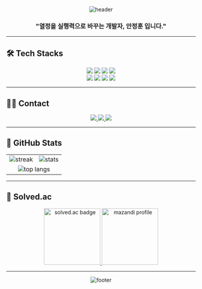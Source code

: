 <div align="center">

<!-- header: 높이 축소 & 색상 통일 -->
<img src="https://capsule-render.vercel.app/api?type=waving&height=90&section=header&fontColor=FFFFFF&theme=cobalt" alt="header"/>

<h3>"열정을 실행력으로 바꾸는 개발자, <b>안정훈</b> 입니다."</h3>

</div>

---

## 🛠️ Tech Stacks
<div align="center">

<!-- 배지 크기와 여백 통일: for-the-badge 유지, 행·열 정리 -->
<img src="https://img.shields.io/badge/HTML5-E34F26?style=for-the-badge&logo=HTML5&logoColor=white" />
<img src="https://img.shields.io/badge/CSS3-1572B6?style=for-the-badge&logo=CSS3&logoColor=white" />
<img src="https://img.shields.io/badge/Javascript-F7DF1E?style=for-the-badge&logo=Javascript&logoColor=black" />
<img src="https://img.shields.io/badge/Java-007396?style=for-the-badge&logo=openjdk&logoColor=white" />
<br/>
<img src="https://img.shields.io/badge/SpringBoot-6DB33F?style=for-the-badge&logo=SpringBoot&logoColor=white" />
<img src="https://img.shields.io/badge/React-61DAFB?style=for-the-badge&logo=React&logoColor=0A0A0A" />
<img src="https://img.shields.io/badge/MySQL-4479A1?style=for-the-badge&logo=MySQL&logoColor=white" />
<img src="https://img.shields.io/badge/IntelliJ%20IDEA-000000?style=for-the-badge&logo=intellijidea&logoColor=white" />

</div>

---

## 🧑‍💻 Contact
<div align="center">

<a href="https://velog.io/@jeonghoonahn/posts">
  <img src="https://img.shields.io/badge/Velog-20C997?style=for-the-badge&logo=Velog&logoColor=white" />
</a>
<a href="mailto:jeonghoonahn0510@gmail.com">
  <img src="https://img.shields.io/badge/Gmail-EA4335?style=for-the-badge&logo=Gmail&logoColor=white" />
</a>
<a href="https://github.com/JeonghoonAHN0510">
  <img src="https://img.shields.io/badge/GitHub-181717?style=for-the-badge&logo=GitHub&logoColor=white" />
</a>

</div>

---

## 🏅 GitHub Stats
<!-- 2열 그리드: 표 대신 테이블을 사용해 자연스러운 사이즈 제어 -->
<table align="center">
  <tr>
    <td align="center">
      <!-- Streak: radius/테두리 통일 -->
      <img src="https://streak-stats.demolab.com?user=jeonghoonAHN0510&locale=en&mode=daily&theme=dracula&hide_border=false&border_radius=5&order=3" alt="streak"/>
    </td>
    <td align="center">
      <!-- 종합 통계: 아이콘 표시, 테마 통일 -->
      <img src="https://github-readme-stats.vercel.app/api?username=JeonghoonAHN0510&show_icons=true&theme=radical" alt="stats"/>
    </td>
  </tr>
  <tr>
    <td colspan="2" align="center">
      <!-- Top Langs: compact, width 살짝 축소 -->
      <img src="https://github-readme-stats.vercel.app/api/top-langs?username=jeonghoonAHN0510&locale=en&hide_title=false&layout=compact&card_width=320&langs_count=5&theme=dracula&hide_border=false&order=2" alt="top langs"/>
    </td>
  </tr>
</table>

---

## 🌱 Solved.ac
<div align="center">

<!-- 뱃지 높이 균형: width 지정으로 과도한 폭 방지 -->
<a href="https://solved.ac/JeonghoonAHN0510">
  <img src="http://mazassumnida.wtf/api/generate_badge?boj=JeonghoonAHN0510" alt="solved.ac badge" height="150"/>
</a>
<img src="http://mazandi.herokuapp.com/api?handle=JeonghoonAHN0510&theme=warm" alt="mazandi profile" height="150"/>

</div>

---

<div align="center">

<!-- footer: 높이 축소 & 색상 통일 -->
<img src="https://capsule-render.vercel.app/api?type=waving&height=90&section=footer&fontColor=FFFFFF&theme=cobalt" alt="footer"/>

</div>
